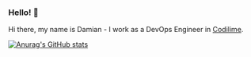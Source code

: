 <!--
**damianfedeczko/damianfedeczko** is a ✨ _special_ ✨ repository because its `README.md` (this file) appears on your GitHub profile.

Here are some ideas to get you started:

- 🔭 I’m currently working on ...
- 🌱 I’m currently learning ...
- 👯 I’m looking to collaborate on ...
- 🤔 I’m looking for help with ...
- 💬 Ask me about ...
- 📫 How to reach me: ...
- 😄 Pronouns: ...
- ⚡ Fun fact: ...
-->

### Hello! 👋

Hi there, my name is Damian - I work as a DevOps Engineer in [Codilime](https://codilime.com/).

[![Anurag's GitHub stats](https://github-readme-stats.vercel.app/api?username=damianfedeczko)](https://github.com/anuraghazra/github-readme-stats)
